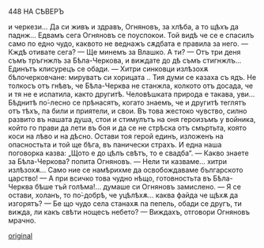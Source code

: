 ﻿
448
НА СѢВЕРЪ

и черкези... Да си живъ и здравъ, Огняновъ, за хлѣба, а то щѣхъ да паднж...
Едвамъ сега Огняновъ се поуспокои. Той видѣ че се е спасилъ само по едно чудо, каквото не веднажъ сѫдбата е правила за него.
— Кждѣ отивате сега?
— Ще минемъ за Влашко. А ти?
— Отъ три деня съмъ тръгнжлъ за Бѣла-Черкова, и виждате до дѣ съмъ стигнжлъ...
Единътъ клисурецъ се обади.
— Хитри синковци излѣзохѫ бѣлочерковчане: мируватъ си хорицата ..
Тия думи се казаха съ ядъ. Не толкосъ отъ гнѣвъ, че Бѣла-Черква не станжла, колкото отъ досада, че и тя не е испатила, както другитѣ. Человѣшката природа е такава, уви... Бѣднитѣ по́-лесно се прѣнасятъ, когато знаемъ, че и другитѣ теглятъ отъ тѣхъ, па били и приятели, и свои. Въ това жестоко чувство, силно развито въ нашата душа, стои и стимулътъ на оня героизъмъ у войника, който го прави да лети въ боя и да се не стрѣска отъ смъртьта, която коси на лѣво и на дѣсно. Остави тоя герой единъ, изложенъ на опасностьта и той ще бѣга, въ панически страхъ. И една наша поговорка казва: „Щото е до цѣлъ свѣтъ, то е свадба“.
— Какво знаете за Бѣла-Черкова? попита Огняновъ.
— Нели ти казваме... хитри излѣзохѫ... Само ние се намѣрихме да освобождаваме българското царство!
— А при всичко това чудно нѣщо, готовностьта въ Бѣла-Черква бѣше тъй голѣма!... думаше си Огняновъ замислено.
— Я се остави, холанъ, то по́-добрѣ, че уцѣлѣхѫ... каква файда че щѣхѫ да изгорятъ?
— Бе що чудо села станахѫ па пепель, обади се другъ, ти вижда, ли какъ свѣти нощесъ небето?
— Виждахъ, отговори Огняновъ мрачно.

[original](images/499.jpg)